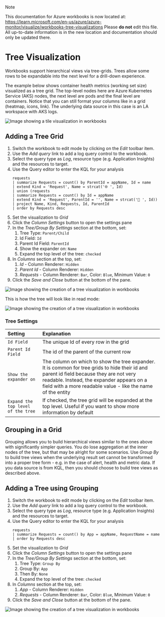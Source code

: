 > [!NOTE] 
> This documentation for Azure workbooks is now located at: https://learn.microsoft.com/en-us/azure/azure-monitor/visualize/workbooks-tree-visualizations
> Please **do not** edit this file. All up-to-date information is in the new location and documentation should only be updated there.


# Tree Visualization

Workbooks support hierarchical views via tree-grids. Trees allow some rows to be expandable into the next level for a drill-down experience.

The example below shows container health metrics (working set size) visualized as a tree grid. The top-level nodes here are Azure Kubernetes Service (AKS) nodes, the next level are pods and the final level are containers. Notice that you can still format your columns like in a grid (heatmap, icons, link). The underlying data source in this case is an LA workspace with AKS logs. 

![Image showing a tile visualization in workbooks](../Images/TreeExample.png)

## Adding a Tree Grid
1. Switch the workbook to edit mode by clicking on the _Edit_ toolbar item.
2. Use the _Add query_ link to add a log query control to the workbook. 
3. Select the query type as _Log_, resource type (e.g. Application Insights) and the resources to target.
4. Use the Query editor to enter the KQL for your analysis
    ```
    requests
    | summarize Requests = count() by ParentId = appName, Id = name
    | extend Kind = 'Request', Name = strcat('🌐 ', Id)
    | union (requests
    | summarize Requests = count() by Id = appName
    | extend Kind = 'Request', ParentId = '', Name = strcat('📱 ', Id))
    | project Name, Kind, Requests, Id, ParentId
    | order by Requests desc
    ```
5. Set the visualization to _Grid_
6. Click the _Column Settings_ button to open the settings pane
7. In the _Tree/Group By Settings_ section at the bottom, set:
    1. Tree Type: `Parent/Child`
    2. Id Field: `Id`
    3. Parent Id Field: `ParentId`
    4. Show the expander on: `Name`
    5. Expand the top level of the tree: `checked`
8. In _Columns_ section at the top, set:
    1. _Id_ - Column Renderer: `Hidden`
    1. _Parent Id_ - Column Renderer: `Hidden`
    3. _Requests_ - Column Renderer: `Bar`, Color: `Blue`, Minimum Value: `0`
9. Click the _Save and Close_ button at the bottom of the pane.

![Image showing the creation of a tree visualization in workbooks](../Images/Tree-Create.png)

This is how the tree will look like in read mode:

![Image showing the creation of a tree visualization in workbooks](../Images/Tree-ReadMode.png)

### Tree Settings
| Setting | Explanation |
|:------------- |:-------------|
| `Id Field` | The unique Id of every row in the grid |
| `Parent Id Field` | The id of the parent of the current row |
| `Show the expander on` | The column on which to show the tree expander. It is common for tree grids to hide their id and parent id field because they are not very readable. Instead, the expander appears on a field with a more readable value - like the name of the entity |
| `Expand the top level of the tree` | If checked, the tree grid will be expanded at the top level. Useful if you want to show more information by default |

## Grouping in a Grid
Grouping allows you to build hierarchical views similar to the ones above with significantly simpler queries. You do lose aggregation at the inner nodes of the tree, but that may be alright for some scenarios. Use _Group By_ to build tree views when the underlying result set cannot be transformed into a proper tree form - e.g. in the case of alert, health and metric data. If you data source is from KQL, then you should choose to build tree views as described above.

## Adding a Tree using Grouping
1. Switch the workbook to edit mode by clicking on the _Edit_ toolbar item.
2. Use the _Add query_ link to add a log query control to the workbook. 
3. Select the query type as _Log_, resource type (e.g. Application Insights) and the resources to target.
4. Use the Query editor to enter the KQL for your analysis
    ```
    requests
    | summarize Requests = count() by App = appName, RequestName = name
    | order by Requests desc
    ```
5. Set the visualization to _Grid_
6. Click the _Column Settings_ button to open the settings pane
7. In the _Tree/Group By Settings_ section at the bottom, set:
    1. Tree Type: `Group By`
    2. Group By: `App`
    3. Then By: `None`
    4. Expand the top level of the tree: `checked`
8. In _Columns_ section at the top, set:
    1. _App_ - Column Renderer: `Hidden`
    2. _Requests_ - Column Renderer: `Bar`, Color: `Blue`, Minimum Value: `0`
9. Click the _Save and Close_ button at the bottom of the pane.

![Image showing the creation of a tree visualization in workbooks](../Images/Tree-Group-Create.png)

